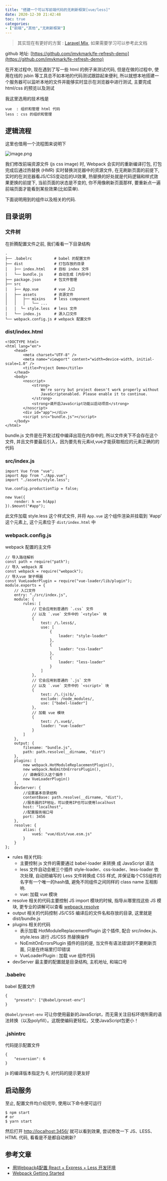 ```yaml
---
title: "搭建一个可以写前端代码的无刷新框架[vue/less]"
date: 2020-12-30 21:42:48
toc: true
categories:
- ["前端","其他","无刷新框架"]
---
```


> 其实现在有更好的方案 : [Laravel Mix](https://laravel-mix.com/), 如果需要学习可以参考此文档


github 地址: [https://github.com/imvkmark/fe-refresh-demo](https://github.com/imvkmark/fe-refresh-demo)

在开发过程中, 现在遇到了写一些 html 的例子来测试代码, 但是在做的过程中, 使用在线的 jsbin 等工具总不如本地的代码测试跟踪起来便利, 所以就想本地搭建一个服务器可以监听本地的文件并能够实时显示在浏览器中进行测试, 主要完成 html/css 的预览以及测试

我这里选用的技术栈是



```
vue  : 组织和管理 html 代码
less : css 的组织和管理
```


## 逻辑流程

这里也借用一个流程图来说明下

![image.png](https://file.wulicode.com/yuque/202208/25/01/2952hclF8Q7T.png?x-oss-process=image/resize,h_434)


我们修改前端资源文件 (js css image) 时, Webpack 会实时的重新编译打包, 打包完成后通过热替换 (HMR) 实时替换浏览器中的资源文件, 在无刷新页面的前提下, 实时的在浏览器看JS/CSS变动后的UI效果, 热替换的好处就是代码逻辑和样式效果更换的前提下, 当前页面的状态是不变的, 你不用像刷新页面那样, 要重新点一遍前端页面才能看到某些效果(比如菜单).

下面说明用到的组件以及相关的代码.


## 目录说明


### 文件树

在折腾配置文件之前, 我们看看一下目录结构

```
.
├── .babelrc          # babel 的配置文件
├── dist              # 打包存放的目录
│   ├── index.html    # 目标 index 文件
│   └── bundle.js     # 自动生成 [内存中]
├── package.json      # 包文件管理
├── src
│   ├── App.vue       # vue 入口
│   ├── assets        # 资源文件
│   │   ├── mixins    # less component
│   │   │   └── ...
│   │  └─ style.less  # less 文件
│   └── index.js      # 源入口文件
└── webpack.config.js # webpack 配置文件
```


### dist/index.html

```
<!DOCTYPE html>
<html lang="en">
    <head>
        <meta charset="UTF-8" />
        <meta name="viewport" content="width=device-width, initial-scale=1.0" />
        <title>Project Demo</title>
    </head>
    <body>
        <noscript>
            <strong>
                We're sorry but project doesn't work properly without
                JavaScriptenabled. Please enable it to continue.
            </strong>
            <strong>请开启JavaScript功能以启动项目</strong>
        </noscript>
        <div id="app"></div>
        <script src="bundle.js"></script>
    </body>
</html>
```

bundle.js 文件是在开发过程中编译出现在内存中的, 所以文件夹下不会存在这个文件, 并且文件要最后引入，因为要先有元素id,vue才能获取相应的元素正确的的代码


### src/index.js

```
import Vue from "vue";
import App from "./App.vue";
import "./assets/style.less";

Vue.config.productionTip = false;

new Vue({
    render: h => h(App)
}).$mount("#app");
```

此文件加载 style.less 这个样式文件, 并将 `App.vue` 这个组件渲染并挂载到 '#app' 这个元素上, 这个元素位于 `dist/index.html` 中

<a name="webpack.config.js"></a>
### webpack.config.js

webpack 配置的主文件

```
// 导入路径解析
const path = require("path");
// 导入 webpack 库
const webpack = require("webpack");
// 导入vue 架子啊器
const VueLoaderPlugin = require("vue-loader/lib/plugin");
module.exports = {
    // 入口文件
    entry: "./src/index.js",
    module: {
        rules: [
            // 它会应用到普通的 `.css` 文件
            // 以及 `.vue` 文件中的 `<style>` 块
            {
                test: /\.less$/,
                use: [
                    {
                        loader: "style-loader"
                    },
                    {
                        loader: "css-loader"
                    },
                    {
                        loader: "less-loader"
                    }
                ]
            },
            // 它会应用到普通的 `.js` 文件
            // 以及 `.vue` 文件中的 `<script>` 块
            {
                test: /\.(js)$/,
                exclude: /node_modules/,
                use: ["babel-loader"]
            },
            // 加载 vue 模块
            {
                test: /\.vue$/,
                loader: "vue-loader"
            }
        ]
    },
    output: {
        filename: "bundle.js",
        path: path.resolve(__dirname, "dist")
    },
    plugins: [
        new webpack.HotModuleReplacementPlugin(),
        new webpack.NoEmitOnErrorsPlugin(),
        // 请确保引入这个插件！
        new VueLoaderPlugin()
    ],
    devServer: {
        //设置基本目录结构
        contentBase: path.resolve(__dirname, "dist"),
        //服务器的IP地址，可以使用IP也可以使用localhost
        host: "localhost",
        //配置服务端口号
        port: 3456
    },
    resolve: {
        alias: {
            vue$: "vue/dist/vue.esm.js"
        }
    }
};
```

- rules 相关代码:
   - 主要控制 js 文件的需要通过 babel-loader 来转换 成 JavaScript 语法
   - less 文件自动会被三个插件 style-loader、css-loader、less-loader 依次处理, 自动把编写的 Less 文件转换成 CSS 样式, 并保证每个CSS组件的名字有一个唯一的hash值, 避免不同组件之间同样的 class name 互相影响.
   - vue: 加载 vue 模块
- resolve 相关的代码主要控制 JS import 模块的时候, 指导从哪里找这些 JS 模块, 更专业的讲解可以查看 [webpack resolve](https://webpack.docschina.org/configuration/resolve/)
- output 相关的代码控制 JS/CSS 编译后的文件名和存放的目录, 这里就是 dist/bundle.js
- plugins 相关的代码
   - 表示加载 HotModuleReplacementPlugin 这个插件, 配合 src/index.js、style.less 进行 JS/CSS 热替换操作
   - NoEmitOnErrorsPlugin 插件的目的是, 当文件有语法错误时不要刷新页面, 只是在终端里打印错误
   - VueLoaderPlugin : 加载 vue 组件代码
- devServer 最主要的配置就是目录结构, 主机地址, 和端口号


### .babelrc

babel 配置文件

```
{
    "presets": ["@babel/preset-env"]
}
```

`@babel/preset-env` 可让你使用最新的JavaScript，而无需关注目标环境所需的语法转换（以及polyfill）。这既使编码更轻松，又使JavaScript包更小！


### .jshintrc

代码提示配置文件

```
{
    "esversion": 6
}
```

js 的编译版本指定为 6, 对代码的提示更友好


## 启动服务

至止, 配置文件均介绍完毕, 使用以下命令便可运行

```
$ npm start
# or
$ yarn start
```

然后打开 [http://localhost:3456/](http://localhost:3456/) 就可以看到效果, 尝试修改一下 JS、LESS、HTML 代码, 看看是不是都自动刷新?


## 参考文章

- [用Webpack4配置 React + Express + Less 开发环境](https://manateelazycat.github.io/web/2018/12/09/webpack-and-react.html)
- [Webpack Getting Started](https://webpack.js.org/guides/getting-started/)


